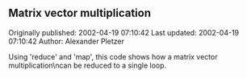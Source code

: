 ## Matrix vector multiplication

Originally published: 2002-04-19 07:10:42
Last updated: 2002-04-19 07:10:42
Author: Alexander Pletzer

Using 'reduce' and 'map', this code shows how a matrix vector multiplication\ncan be reduced to a single loop.